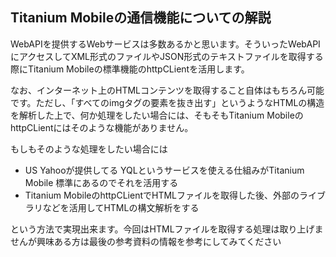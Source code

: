 ## Titanium Mobileの通信機能についての解説

WebAPIを提供するWebサービスは多数あるかと思います。そういったWebAPIにアクセスしてXML形式のファイルやJSON形式のテキストファイルを取得する際にTitanium Mobileの標準機能のhttpCLientを活用します。

なお、インターネット上のHTMLコンテンツを取得すること自体はもちろん可能です。ただし、「すべてのimgタグの要素を抜き出す」というようなHTMLの構造を解析した上で、何か処理をしたい場合には、そもそもTitanium MobileのhttpCLientにはそのような機能がありません。

もしもそのような処理をしたい場合には

- US Yahooが提供してる YQLというサービスを使える仕組みがTitanium Mobile 標準にあるのでそれを活用する
- Titanium MobileのhttpCLientでHTMLファイルを取得した後、外部のライブラリなどを活用してHTMLの構文解析をする

という方法で実現出来ます。今回はHTMLファイルを取得する処理は取り上げませんが興味ある方は最後の参考資料の情報を参考にしてみてください

